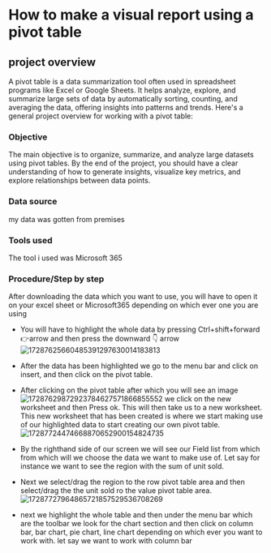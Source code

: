 # How to make a visual report using a pivot table 
## project overview 
A pivot table is a data summarization tool often used in spreadsheet programs like Excel or Google Sheets. It helps analyze, explore, and summarize large sets of data by automatically sorting, counting, and averaging the data, offering insights into patterns and trends. Here's a general project overview for working with a pivot table:

### Objective 
The main objective is to organize, summarize, and analyze large datasets using pivot tables. By the end of the project, you should have a clear understanding of how to generate insights, visualize key metrics, and explore relationships between data points.

### Data source
my data was gotten from premises
### Tools used
The tool i used was Microsoft 365

### Procedure/Step by step
After downloading the  data which you want to use, you will have to open it on your excel sheet or Microsoft365 depending on which ever one you are using 
- You will have to highlight the whole data by pressing Ctrl+shift+forward 👉arrow and then press the downward 👇 arrow
![17287625660485391297630014183813](https://github.com/user-attachments/assets/e14242e4-084d-4600-82a0-c0f5d498c076)

- After the data has been highlighted we go to the menu bar and click on insert, and then click on the pivot table.
- After clicking on the pivot table after which you will see an image
  ![17287629872923784627571866855552](https://github.com/user-attachments/assets/77bcde79-6d6e-48d7-9cbb-47f1bd0eb04c)
we click on the new worksheet and then Press ok. This will then take us to a new worksheet.
This new worksheet that has been created is where we start making use of our highlighted data to start creating our own pivot table.
![17287724474668870652900154824735](https://github.com/user-attachments/assets/fa323927-7bae-49dc-836f-6fcc5c51c99a)

- By the righthand side of our screen we will see our Field list from which from which will we choose the data we want to make use of. Let say for instance we want to see the region with the sum of unit sold.
- Next we select/drag the region to the row pivot table area and then select/drag the the unit sold ro the value pivot table area.
![17287727964865721857529536708269](https://github.com/user-attachments/assets/ad1b5d91-e18d-4cb9-b591-7193405a6430)
- next we highlight the whole table and then under the menu bar which are the toolbar we look for the chart section and then click on column bar, bar chart, pie chart, line chart depending on which ever you want to work with. let say we want to work with column bar


